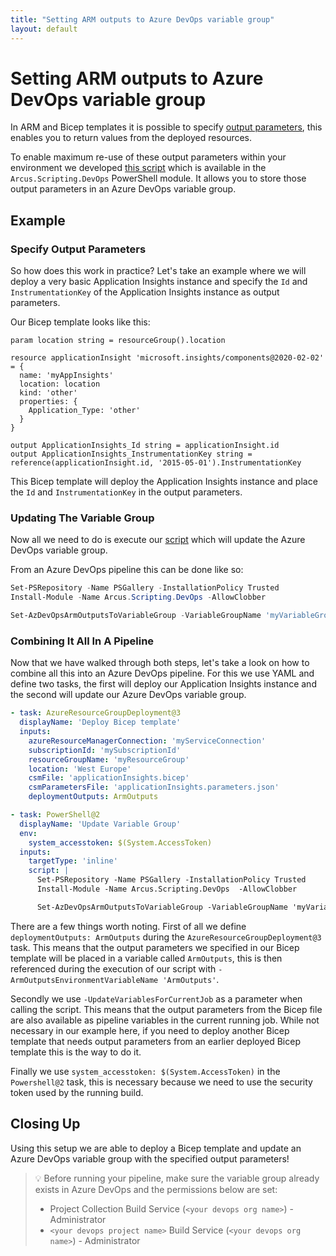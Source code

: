 ```yaml
---
title: "Setting ARM outputs to Azure DevOps variable group"
layout: default
---
```


# Setting ARM outputs to Azure DevOps variable group

In ARM and Bicep templates it is possible to specify [output parameters](https://learn.microsoft.com/en-us/azure/azure-resource-manager/bicep/outputs), this enables you to return values from the deployed resources. 

To enable maximum re-use of these output parameters within your environment we developed [this script](https://scripting.arcus-azure.net/Features/powershell/azure-devops#setting-arm-outputs-to-azure-devops-variable-group) which is available in the `Arcus.Scripting.DevOps` PowerShell module. It allows you to store those output parameters in an Azure DevOps variable group. 

## Example
### Specify Output Parameters
So how does this work in practice? Let's take an example where we will deploy a very basic Application Insights instance and specify the `Id` and `InstrumentationKey` of the Application Insights instance as output parameters. 

Our Bicep template looks like this:
``` bicep
param location string = resourceGroup().location

resource applicationInsight 'microsoft.insights/components@2020-02-02' = {
  name: 'myAppInsights'
  location: location
  kind: 'other'
  properties: {
    Application_Type: 'other'
  }
}

output ApplicationInsights_Id string = applicationInsight.id
output ApplicationInsights_InstrumentationKey string = reference(applicationInsight.id, '2015-05-01').InstrumentationKey
```

This Bicep template will deploy the Application Insights instance and place the `Id` and `InstrumentationKey` in the output parameters. 

### Updating The Variable Group
Now all we need to do is execute our [script](https://scripting.arcus-azure.net/Features/powershell/azure-devops#setting-arm-outputs-to-azure-devops-variable-group) which will update the Azure DevOps variable group.

From an Azure DevOps pipeline this can be done like so:
``` powershell
Set-PSRepository -Name PSGallery -InstallationPolicy Trusted
Install-Module -Name Arcus.Scripting.DevOps -AllowClobber

Set-AzDevOpsArmOutputsToVariableGroup -VariableGroupName 'myVariableGroup'
```

### Combining It All In A Pipeline
Now that we have walked through both steps, let's take a look on how to combine all this into an Azure DevOps pipeline.
For this we use YAML and define two tasks, the first will deploy our Application Insights instance and the second will update our Azure DevOps variable group.

``` yaml
- task: AzureResourceGroupDeployment@3
  displayName: 'Deploy Bicep template'
  inputs:
    azureResourceManagerConnection: 'myServiceConnection'
    subscriptionId: 'mySubscriptionId'
    resourceGroupName: 'myResourceGroup'
    location: 'West Europe'
    csmFile: 'applicationInsights.bicep'
    csmParametersFile: 'applicationInsights.parameters.json'
    deploymentOutputs: ArmOutputs

- task: PowerShell@2
  displayName: 'Update Variable Group'
  env:
    system_accesstoken: $(System.AccessToken)
  inputs:
    targetType: 'inline'
    script: |
      Set-PSRepository -Name PSGallery -InstallationPolicy Trusted
      Install-Module -Name Arcus.Scripting.DevOps  -AllowClobber

      Set-AzDevOpsArmOutputsToVariableGroup -VariableGroupName 'myVariableGroup' -ArmOutputsEnvironmentVariableName 'ArmOutputs' -UpdateVariablesForCurrentJob
```

There are a few things worth noting. First of all we define `deploymentOutputs: ArmOutputs` during the `AzureResourceGroupDeployment@3` task. This means that the output parameters we specified in our Bicep template will be placed in a variable called `ArmOutputs`, this is then referenced during the execution of our script with `-ArmOutputsEnvironmentVariableName 'ArmOutputs'`.

Secondly we use `-UpdateVariablesForCurrentJob` as a parameter when calling the script. This means that the output parameters from the Bicep file are also available as pipeline variables in the current running job. While not necessary in our example here, if you need to deploy another Bicep template that needs output parameters from an earlier deployed Bicep template this is the way to do it.

Finally we use `system_accesstoken: $(System.AccessToken)` in the `Powershell@2` task, this is necessary because we need to use the security token used by the running build. 

## Closing Up
Using this setup we are able to deploy a Bicep template and update an Azure DevOps variable group with the specified output parameters!

> 💡 Before running your pipeline, make sure the variable group already exists in Azure DevOps and the permissions below are set:
> - Project Collection Build Service (`<your devops org name>`) - Administrator
> - `<your devops project name>` Build Service (`<your devops org name>`) - Administrator
